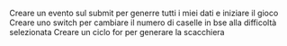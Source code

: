 Creare un evento sul submit per generre tutti i miei dati e iniziare il gioco
Creare uno switch per cambiare il numero di caselle in bse alla difficoltà selezionata
Creare un ciclo for per generare la scacchiera
